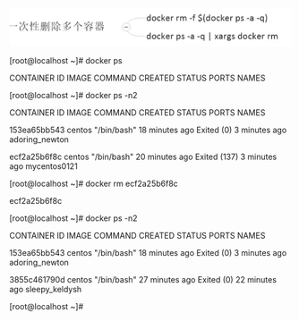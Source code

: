 ![](/assets/docker_rm.png)

\[root@localhost ~\]\# docker ps

CONTAINER ID        IMAGE               COMMAND             CREATED             STATUS              PORTS               NAMES

\[root@localhost ~\]\# docker ps -n2

CONTAINER ID        IMAGE               COMMAND             CREATED             STATUS                       PORTS               NAMES

153ea65bb543        centos              "/bin/bash"         18 minutes ago      Exited \(0\) 3 minutes ago                         adoring\_newton

ecf2a25b6f8c        centos              "/bin/bash"         20 minutes ago      Exited \(137\) 3 minutes ago                       mycentos0121

\[root@localhost ~\]\# docker rm ecf2a25b6f8c

ecf2a25b6f8c

\[root@localhost ~\]\# docker ps -n2

CONTAINER ID        IMAGE               COMMAND             CREATED             STATUS                      PORTS               NAMES

153ea65bb543        centos              "/bin/bash"         18 minutes ago      Exited \(0\) 3 minutes ago                        adoring\_newton

3855c461790d        centos              "/bin/bash"         27 minutes ago      Exited \(0\) 22 minutes ago                       sleepy\_keldysh

\[root@localhost ~\]\#

